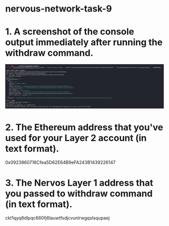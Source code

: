 # nervous-network-task-9

# 1. A screenshot of the console output immediately after running the withdraw command.
  
  ![alt text](https://github.com/TanishqDsharma/nervous-network-task-9/blob/main/task11.png)
  

# 2. The Ethereum address that you've used for your Layer 2 account (in text format).
  0x0923860716Cfea5D62E64B9eFA243B1439226147
# 3. The Nervos Layer 1 address that you passed to withdraw command (in text format).
  ckt1qyq8dlpqc660fj6lauwtfsdjcvunlrwgqslsqupaej
